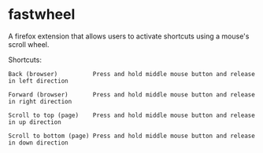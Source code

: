# fastwheel

A firefox extension that allows users to activate shortcuts using a mouse's scroll wheel.

Shortcuts:

    Back (browser)          Press and hold middle mouse button and release in left direction

    Forward (browser)       Press and hold middle mouse button and release in right direction

    Scroll to top (page)    Press and hold middle mouse button and release in up direction

    Scroll to bottom (page) Press and hold middle mouse button and release in down direction